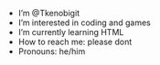 -  I’m @Tkenobigit
-  I’m interested in coding and games
-  I’m currently learning HTML 
-  How to reach me: please dont
-  Pronouns: he/him


<!---
Tkenobigit/Tkenobigit is a ✨ special ✨ repository because its `README.md` (this file) appears on your GitHub profile.
You can click the Preview link to take a look at your changes.
--->
